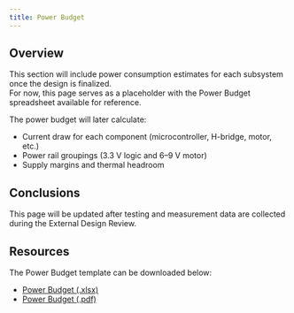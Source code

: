 ```yaml
---
title: Power Budget
---
```


## Overview
This section will include power consumption estimates for each subsystem once the design is finalized.  
For now, this page serves as a placeholder with the Power Budget spreadsheet available for reference.  

The power budget will later calculate:  
- Current draw for each component (microcontroller, H-bridge, motor, etc.)  
- Power rail groupings (3.3 V logic and 6–9 V motor)  
- Supply margins and thermal headroom  

## Conclusions
This page will be updated after testing and measurement data are collected during the External Design Review.  

## Resources
The Power Budget template can be downloaded below:  

- [Power Budget (.xlsx)](PowerBudget.xlsx)  
- [Power Budget (.pdf)](PowerBudgetExample.pdf) 
